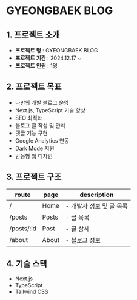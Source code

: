 # GYEONGBAEK BLOG

## 1. 프로젝트 소개

- **프로젝트 명** : GYEONGBAEK BLOG
- **프로젝트 기간** : 2024.12.17 ~
- **프로젝트 인원** : 1명

## 2. 프로젝트 목표

- 나만의 개발 블로그 운영
- Next.js, TypeScript 기술 향상
- SEO 최적화
- 블로그 글 작성 및 관리
- 댓글 기능 구현
- Google Analytics 연동
- Dark Mode 지원
- 반응형 웹 디자인

## 3. 프로젝트 구조

| route      | page  | description              |
| ---------- | ----- | ------------------------ |
| /          | Home  | - 개발자 정보 및 글 목록 |
| /posts     | Posts | - 글 목록                |
| /posts/:id | Post  | - 글 상세                |
| /about     | About | - 블로그 정보            |

## 4. 기술 스택

- Next.js
- TypeScript
- Tailwind CSS
